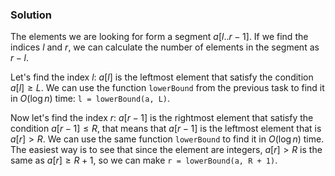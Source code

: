 ### Solution

The elements we are looking for form a segment $a[l..r-1]$. If we find the
indices $l$ and $r$, we can calculate the number of elements in the segment
as $r-l$.

Let's find the index $l$: $a[l]$ is the leftmost element that satisfy the
condition $a[l] \ge L$. We can use the function `lowerBound` from the
previous task to find it in $O(\log n)$ time: `l = lowerBound(a, L)`.

Now let's find the index $r$: $a[r-1]$ is the rightmost element that satisfy the
condition $a[r-1] \le R$, that means that $a[r-1]$ is the leftmost element
that is $a[r] > R$. We can use the same function `lowerBound` to find it
in $O(\log n)$ time. The easiest way is to see that since the element are integers,
$a[r] > R$ is the same as $a[r] \ge R+1$, so we can make `r = lowerBound(a, R + 1)`.






